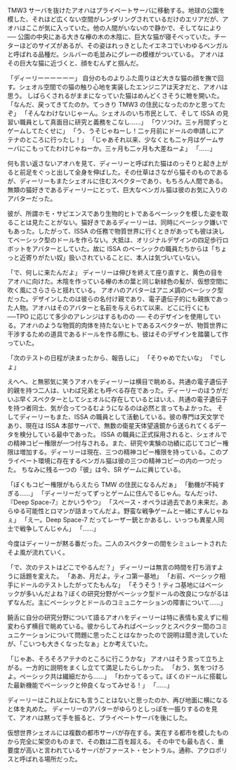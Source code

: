 TMW3 サーバを抜けたアオハはプライベートサーバに移動する。地球の公園を模した、それほど広くない空間がレンダリングされているだけのエリアだが、アオハはここが気に入っていた。他の人間がいないので静かで、そしてなにより ── 公園の中央にある大きな欅の木の木陰に、巨大な猫が寝そべっていた。チーターほどのサイズがあるが、その姿はれっきとしたイエネコでいわゆるベンガルと呼ばれる品種だ。シルバーの毛並みにグレーの模様がついている。
アオハはその巨大な猫に近づくと、顔をむんずと掴んだ。

「ディーリーーーーーー」
自分のものよりふた周りほど大きな猫の顔を撫で回す。シェオル空間での猫の触り心地を実装したエンジニアは天才だと、アオハは思う。
しばらくされるがままになっていた猫はめんどくさそうに瞼を開いた。
「なんだ、戻ってきてたのか。てっきり TMW3 の住民になったのかと思ってたぞ」
「そんなわけないじゃーん。シェオルのいち市民として、そして ISSA の見習い職員として真面目に研究と義務をこなし……」
「ウソつけ。三ヶ月間ずっとゲームしてたくせに」
「う、うそじゃねーし！二ヶ月前にドールの申請しにアテナのところに行ったし！」
「じゃあそれ以来、少なくとも二ヶ月はゲームサーバにこもってたわけじゃねーか。三ヶ月も二ヶ月も大差ねーよ」
「……」

何も言い返さないアオハを見て、ディーリーと呼ばれた猫はのっそりと起き上がると前足をぐっと出して全身を伸ばした。その仕草はさながら猫そのものであるが、ディーリーもまたシェオルに住むスペクターであり、もちろん人間である。無類の猫好きであるディーリーにとって、巨大なベンガル猫は彼のお気に入りのアバターだった。

彼が、所謂ホモ・サピエンスであり生物的ヒトであるベーシックを模した姿を取ることは見たことがない。猫好きであるディーリーは、同時にベーシック嫌いでもあった。したがって、ISSA の任務で物質世界に行くときがあっても彼は決してベーシック型のドールを作らない。大抵は、オリジナルデザインの四足歩行ロボットをアバターとしていた。故に ISSA のベーシックの職員たちからは「ちょっと近寄りがたい奴」扱いされていることに、本人は気づいていない。

「で、何しに来たんだよ」
ディーリーは伸びを終えて座り直すと、黄色の目をアオハに向けた。木陰を作っている欅の木の葉と同じ新緑色の髪が、仮想空間に吹く風にさらさらと揺れている。
アオハのアバターはアニメ調のベーシック型だった。デザインしたのは彼らの名付け親であり、電子遺伝子的にも親族であった人物。アオハはそのアバターと名前を与えられて以来、どこに行くにも ──TPO に応じて多少のアレンジはするものの ── そのデザインを使用している。アオハのような物質的肉体を持たないヒトであるスペクターが、物質世界に干渉するための道具であるドールを作る際にも、彼はそのデザインを踏襲して作っていた。

「次のテストの日程が決まったから、報告しに」
「そりゃめでたいな」
「でしょ」

えへへ、と無邪気に笑うアオハをディーリーは横目で眺める。共通の電子遺伝子的親を持つ二人は、いわば兄弟とも呼べる存在であった。ディーリーのほうがだいぶ早くスペクターとしてシェオルに存在しているとはいえ、共通の電子遺伝子を持つ者同士、気が合ってつるむようになるのは必然と言ってもよかった。
そしてディーリーもまた、ISSA の職員として活動している。彼の専門は天文学であり、現在は ISSA 本部サーバで、無数の衛星天体望遠鏡から送られてくるデータを検分している最中であった。
ISSA の職員に正式採用されると、シェオルでの精神コピー権限が一つ付与される。また、研究や実験の功績に応じてコピー権限は増加する。ディーリーは現在、三つの精神コピー権限を持っている。このプライベート環境に存在するベンガル猫は彼の三つの精神コピーの内の一つだった。
ちなみに残る一つの「彼」は今、SR ゲームに興じている。

「ぼくもコピー権限がもらえたら TMW の住民になるんだぁ」
「動機が不純すぎる……」
「ディーリーだってずっとゲームに住んでるじゃん。なんだっけ、『Deep Space-7』とかいうやつ」
「スペース・オペラは過去であり未来だ。あらゆる可能性とロマンが詰まってんだよ。野蛮な戦争ゲームと一緒にすんじゃねぇ」
「えー。Deep Space-7 だってレーザー銃とかあるし、いっつも異星人同士で戦争してんじゃん」
「……」

今度はディーリーが黙る番だった。二人のスペクターの間をシミュレートされたそよ風が流れていく。

「で、次のテストはどこでやるんだ？」
ディーリーは無言の時間を打ち消すように話題を変えた。
「ああ、月だよ。ティコ第一基地」
「お前、ベーシック相手にドールのテストしたがってたもんな」
「そうそう！ティコ基地にはベーシックが多いんだよね？ぼくの研究分野がベーシック型ドールの改良につながるはずなんだ。主にベーシックとドールのコミュニケーションの障害について……」

饒舌に自分の研究分野について語るアオハをディーリーは特に表情も変えずに相変わらず横目で眺めている。彼からしてみればベーシックとスペクター間のコミュニケーションについて問題に思ったことはなかったので説明は聞き流していたが、「こいつも大きくなったなぁ」とか考えていた。

「じゃあ、そろそろアテナのところに行こうかな」
アオハはそう言って立ち上がる。一方的に説明をまくし立てて満足したらしかった。
「おう、気をつけろよ。ベーシック共は繊細だから……」
「わかってるって。ぼくのドールに搭載した最新機能でベーシックと仲良くなってみせる！」
「……」

ディーリーはこれ以上なにも言うことはないと思ったのか、再び地面に横になると体を丸めた。
ディーリーのアバターがゆらりとしっぽを一振りするのを見て、アオハは黙って手を振ると、プライベートサーバを後にした。

仮想世界シェオルには複数の都市サーバが存在する。実在する都市を模したものから完全に架空のものまで、その数は二百を超える。
その中でも最も古く、重要度が高いと言われているサーバがファースト・セントラル。通称、アクロポリスと呼ばれる場所だった。
